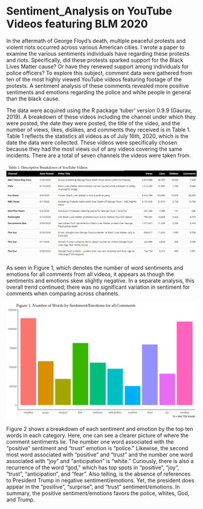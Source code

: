 # Sentiment_Analysis on YouTube Videos featuring BLM 2020

In the aftermath of George Floyd’s death, multiple peaceful protests and violent riots occurred across various American cities. I wrote a paper to examine the various sentiments individuals have regarding these protests and riots. Specifically, did these protests sparked support for the Black Lives Matter cause? Or have they renewed support among individuals for police officers? To explore this subject, comment data were gathered from ten of the most highly viewed YouTube videos featuring footage of the protests. A sentiment analysis of these comments revealed more positive sentiments and emotions regarding the police and white people in general than the black cause. 

The data were acquired using the R package ‘tuber’ version 0.9.9 (Gaurav, 2019). A breakdown of these videos including the channel under which they were posted, the date they were posted, the title of the video, and the number of views, likes, dislikes, and comments they received is in Table 1. Table 1 reflects the statistics all videos as of July 16th, 2020, which is the date the data were collected. These videos were specifically chosen because they had the most views out of any videos covering the same incidents. There are a total of seven channels the videos were taken from. 

![](https://github.com/JohnM-Eaton/Sentiment_Analysis_YT_BLM/blob/main/Table1.svg)

As seen in Figure 1, which denotes the number of word sentiments and emotions for all comments from all videos, it appears as though the sentiments and emotions skew slightly negative.  In a separate analysis, this overall trend continued; there was no significant variation in sentiment for comments when comparing across channels. 

![](https://github.com/JohnM-Eaton/Sentiment_Analysis_YT_BLM/blob/main/Figure%201.png)

Figure 2 shows a breakdown of each sentiment and emotion by the top ten words in each category. Here, one can see a clearer picture of where the comment sentiments lie. The number one word associated with the “positive” sentiment and “trust” emotion is “police.” Likewise, the second most word associated with “positive” and “trust” and the number one word associated with “joy” and “anticipation” is “white.” Curiously, there is also a recurrence of the word “god,” which has top spots in “positive”, “joy”, “trust”, “anticipation”, and “fear”. Also telling, is the absence of references to President Trump in negative sentiment/emotions. Yet, the president does appear in the “positive”, “surprise”, and “trust” sentiment/emotions. In summary, the positive sentiment/emotions favors the police, whites, God, and Trump. 

